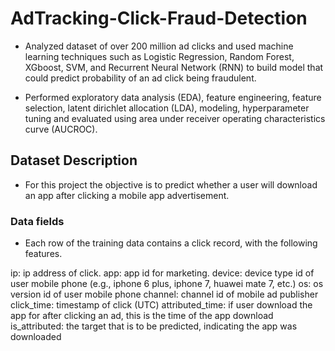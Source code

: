 # AdTracking-Click-Fraud-Detection

- Analyzed dataset of over 200 million ad clicks and used machine learning techniques such as Logistic Regression, Random Forest, XGboost, SVM, and Recurrent Neural Network (RNN) to build model that could predict probability of an ad click being fraudulent.

- Performed exploratory data analysis (EDA), feature engineering, feature selection, latent dirichlet allocation (LDA), modeling, hyperparameter tuning and evaluated using area under receiver operating characteristics curve (AUCROC).


## Dataset Description

- For this project the objective is to predict whether a user will download an app after clicking a mobile app advertisement.

### Data fields

- Each row of the training data contains a click record, with the following features.

ip: ip address of click.
app: app id for marketing.
device: device type id of user mobile phone (e.g., iphone 6 plus, iphone 7, huawei mate 7, etc.)
os: os version id of user mobile phone
channel: channel id of mobile ad publisher
click_time: timestamp of click (UTC)
attributed_time: if user download the app for after clicking an ad, this is the time of the app download
is_attributed: the target that is to be predicted, indicating the app was downloaded
